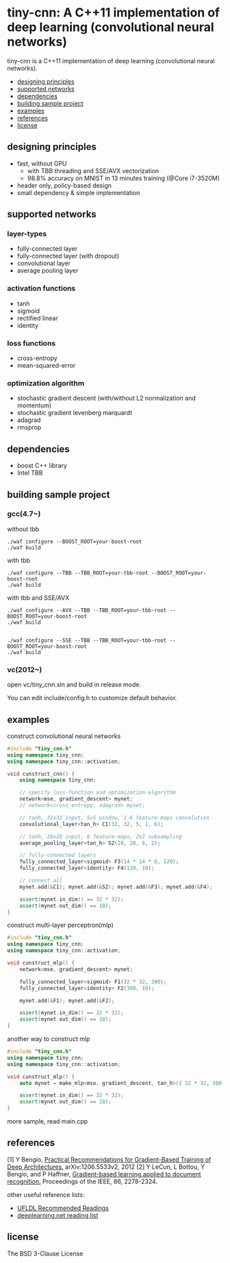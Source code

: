 tiny-cnn: A C++11 implementation of deep learning (convolutional neural networks)
========

tiny-cnn is a C++11 implementation of deep learning (convolutional neural networks). 

* [designing principles](#designing-principles)
* [supported networks](#supported-networks)
* [dependencies](#dependencies)
* [building sample project](#building-sample-project)
* [examples](#examples)
* [references](#references)
* [license](#license)

## designing principles
- fast, without GPU
    - with TBB threading and SSE/AVX vectorization
    - 98.8% accuracy on MNIST in 13 minutes training (@Core i7-3520M)
- header only, policy-based design
- small dependency & simple implementation

## supported networks
### layer-types
* fully-connected layer
* fully-connected layer (with dropout)
* convolutional layer
* average pooling layer

### activation functions
* tanh
* sigmoid
* rectified linear
* identity

### loss functions
* cross-entropy
* mean-squared-error

### optimization algorithm
* stochastic gradient descent (with/without L2 normalization and momentum)
* stochastic gradient levenberg marquardt
* adagrad
* rmsprop

## dependencies
* boost C++ library
* Intel TBB

## building sample project
### gcc(4.7~)
without tbb

    ./waf configure --BOOST_ROOT=your-boost-root
    ./waf build

with tbb

    ./waf configure --TBB --TBB_ROOT=your-tbb-root --BOOST_ROOT=your-boost-root
    ./waf build

with tbb and SSE/AVX

    ./waf configure --AVX --TBB --TBB_ROOT=your-tbb-root --BOOST_ROOT=your-boost-root
    ./waf build


    ./waf configure --SSE --TBB --TBB_ROOT=your-tbb-root --BOOST_ROOT=your-boost-root
    ./waf build

### vc(2012~)
open vc/tiny_cnn.sln and build in release mode.

You can edit include/config.h to customize default behavior.

## examples
construct convolutional neural networks

```cpp
#include "tiny_cnn.h"
using namespace tiny_cnn;
using namespace tiny_cnn::activation;

void cunstruct_cnn() {
    using namespace tiny_cnn;

    // specify loss-function and optimization-algorithm
    network<mse, gradient_descent> mynet;
    // network<cross_entropy, adagrad> mynet; 

    // tanh, 32x32 input, 5x5 window, 1-6 feature-maps convolution
    convolutional_layer<tan_h> C1(32, 32, 5, 1, 6);

    // tanh, 28x28 input, 6 feature-maps, 2x2 subsampling
    average_pooling_layer<tan_h> S2(28, 28, 6, 2);

    // fully-connected layers
    fully_connected_layer<sigmoid> F3(14 * 14 * 6, 120);
    fully_connected_layer<identity> F4(120, 10);

    // connect all
    mynet.add(&C1); mynet.add(&S2); mynet.add(&F3); mynet.add(&F4);

    assert(mynet.in_dim() == 32 * 32);
    assert(mynet.out_dim() == 10);
}
```
construct multi-layer perceptron(mlp)

```cpp
#include "tiny_cnn.h"
using namespace tiny_cnn;
using namespace tiny_cnn::activation;

void cunstruct_mlp() {
    network<mse, gradient_descent> mynet;

    fully_connected_layer<sigmoid> F1(32 * 32, 300);
    fully_connected_layer<identity> F2(300, 10);

    mynet.add(&F1); mynet.add(&F2);

    assert(mynet.in_dim() == 32 * 32);
    assert(mynet.out_dim() == 10);
}
```

another way to construct mlp

```cpp
#include "tiny_cnn.h"
using namespace tiny_cnn;
using namespace tiny_cnn::activation;

void cunstruct_mlp() {
    auto mynet = make_mlp<mse, gradient_descent, tan_h>({ 32 * 32, 300, 10 });

    assert(mynet.in_dim() == 32 * 32);
    assert(mynet.out_dim() == 10);
}
```

more sample, read main.cpp

## references
[1] Y Bengio, [Practical Recommendations for Gradient-Based Training of Deep Architectures.](http://arxiv.org/pdf/1206.5533v2.pdf) 
    arXiv:1206.5533v2, 2012
[2] Y LeCun, L Bottou, Y Bengio, and P Haffner, [Gradient-based learning applied to document recognition.](http://yann.lecun.com/exdb/publis/pdf/lecun-01a.pdf)
    Proceedings of the IEEE, 86, 2278-2324.
    
other useful reference lists:
- [UFLDL Recommended Readings](http://deeplearning.stanford.edu/wiki/index.php/UFLDL_Recommended_Readings)
- [deeplearning.net reading list](http://deeplearning.net/reading-list/)

## license
The BSD 3-Clause License
